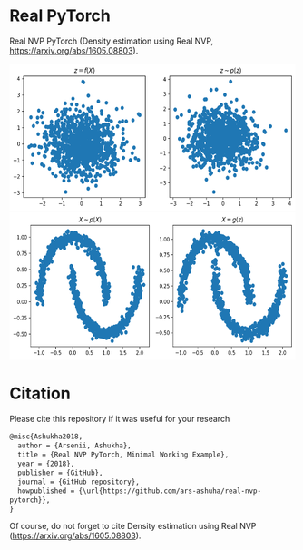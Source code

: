 # Real PyTorch
Real NVP PyTorch (Density estimation using Real NVP, https://arxiv.org/abs/1605.08803).

<p align="center">
<img height="260" src="reverse.png"/>
<img height="260" src="forward.png"/>
</p>

# Citation
Please cite this repository if it was useful for your research

```
@misc{Ashukha2018,
  author = {Arsenii, Ashukha},
  title = {Real NVP PyTorch, Minimal Working Example},
  year = {2018},
  publisher = {GitHub},
  journal = {GitHub repository},
  howpublished = {\url{https://github.com/ars-ashuha/real-nvp-pytorch}},
}
``` 
Of course, do not forget to cite Density estimation using Real NVP (https://arxiv.org/abs/1605.08803).

